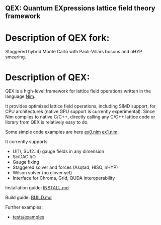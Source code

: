 ## QEX: Quantum EXpressions lattice field theory framework

# Description of QEX fork:
Staggered hybrid Monte Carlo with Pauli-Villars bosons and nHYP smearing.

# Description of QEX:
QEX is a high-level framework for lattice field operations
written in the language [Nim](https://nim-lang.org).

It provides optimized lattice field operations, including SIMD support,
for CPU architectures (native GPU support is currently experimental).
Since Nim compiles to native C/C++, directly calling any C/C++ lattice
code or library from QEX is relatively easy to do.

Some simple code examples are here
 [ex0.nim](src/examples/ex0.nim)
 [ex1.nim](src/examples/ex1.nim).

It currently supports
- U(1), SU(2..4) gauge fields in any dimension
- SciDAC I/O
- Gauge fixing
- Staggered solver and forces (Asqtad, HISQ, nHYP)
- Wilson solver (no clover yet)
- Interface for Chroma, Grid, QUDA interoperability

Installation guide: [INSTALL.md](INSTALL.md)

Build guide: [BUILD.md](BUILD.md)

Further examples:
- [tests/examples](tests/examples)
